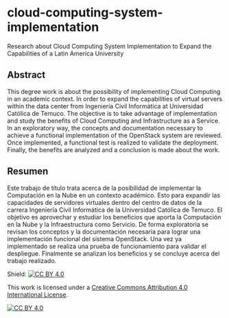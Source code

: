 # cloud-computing-system-implementation
Research about Cloud Computing System Implementation to Expand the Capabilities of a Latin America University

[Cover Page]: img/Portada.jpg

## Abstract
This degree work is about the possibility of implementing Cloud Computing in an academic context. In order to expand the capabilities of virtual servers within the data center from Ingeniería Civil Informática at Universidad Católica de Temuco. The objective is to take advantage of implementation and study the benefits of Cloud Computing and Infrastructure as a Service. In an exploratory way, the concepts and documentation necessary to achieve a functional implementation of the OpenStack system are reviewed. Once implemented, a functional test is realized to validate the deployment. Finally, the benefits are analyzed and a conclusion is made about the work.


## Resumen

Este trabajo de título trata acerca de la posibilidad de implementar la Computación en la Nube en un contexto académico. Esto para expandir las capacidades de servidores virtuales dentro del centro de datos  de la carrera Ingeniería Civil Informática de la Universidad Católica de Temuco.  El objetivo es aprovechar y estudiar los beneficios que aporta la Computación en la Nube y la Infraestructura como Servicio. De forma exploratoria se revisan los conceptos y la documentación necesaria para lograr una implementación funcional del sistema OpenStack. Una vez ya implementado se realiza una prueba de funcionamiento para validar el despliegue. Finalmente se analizan los beneficios y se concluye acerca del trabajo realizado.


Shield: [![CC BY 4.0][cc-by-shield]][cc-by]

This work is licensed under a
[Creative Commons Attribution 4.0 International License][cc-by].

[![CC BY 4.0][cc-by-image]][cc-by]

[cc-by]: http://creativecommons.org/licenses/by/4.0/
[cc-by-image]: https://i.creativecommons.org/l/by/4.0/88x31.png
[cc-by-shield]: https://img.shields.io/badge/License-CC%20BY%204.0-lightgrey.svg
